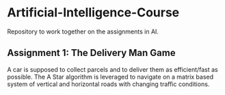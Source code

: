 # Artificial-Intelligence-Course
Repository to work together on the assignments in AI.
## Assignment 1: The Delivery Man Game
A car is supposed to collect parcels and to deliver them as efficient/fast as
possible. The A Star algorithm is leveraged to navigate on a matrix based system
of vertical and horizontal roads with changing traffic conditions.
